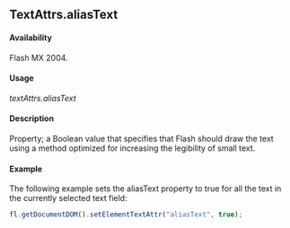 ## TextAttrs.aliasText

#### Availability

Flash MX 2004.

#### Usage

*textAttrs.aliasText*

#### Description

Property; a Boolean value that specifies that Flash should draw the text using a method optimized for increasing the legibility of small text.

#### Example

The following example sets the aliasText property to true for all the text in the currently selected text field:

```javascript
fl.getDocumentDOM().setElementTextAttr("aliasText", true);
```
